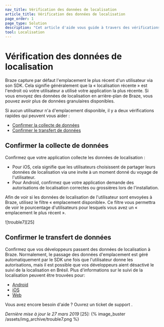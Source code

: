 ```yaml
---
nav_title: Vérification des données de localisation
article_title: Vérification des données de localisation
page_order: 1
page_type: Solution
description: "Cet article d'aide vous guide à travers des vérifications rapides qui peuvent vous aider si aucun utilisateur n'a de lieux disponibles."
tool: Localisation
---
```


# Vérification des données de localisation

Braze capture par défaut l'emplacement le plus récent d'un utilisateur via son SDK. Cela signifie généralement que la « localisation récente » est l'endroit où votre utilisateur a utilisé votre application la plus récente. Si vous envoyez des données de localisation en arrière-plan de Braze, vous pouvez avoir plus de données granulaires disponibles.

Si aucun utilisateur n'a d'emplacement disponible, il y a deux vérifications rapides qui peuvent vous aider :

* [Confirmer la collecte de données](#confirm-data-collection)
* [Confirmer le transfert de données](#confirm-data-transfer)

## Confirmer la collecte de données

Confirmez que votre application collecte les données de localisation :

- Pour iOS, cela signifie que les utilisateurs choisissent de partager leurs données de localisation via une invite à un moment donné du voyage de l'utilisateur.
- Pour Android, confirmez que votre application demande des autorisations de localisation correctes ou grossières lors de l'installation.

Afin de voir si les données de localisation de l'utilisateur sont envoyées à Braze, utilisez le filtre « emplacement disponible». Ce filtre vous permettra de voir le pourcentage d'utilisateurs pour lesquels vous avez un « emplacement le plus récent ».

!\[trouble7\]\[25\]

## Confirmer le transfert de données

Confirmez que vos développeurs passent des données de localisation à Braze. Normalement, le passage des données d'emplacement est géré automatiquement par le SDK une fois que l'utilisateur donne les autorisations, mais il est possible que vos développeurs aient désactivé le suivi de la localisation en Brésil. Plus d'informations sur le suivi de la localisation peuvent être trouvées pour:
- [Android][26]
- [iOS][27]
- [Web][28]

Vous avez encore besoin d'aide ? Ouvrez un ticket de support []({{site.baseurl}}/braze_support/).

_Dernière mise à jour le 27 mars 2019_
[25]: {% image_buster /assets/img_archive/trouble7.png %}

[26]: {{site.baseurl}}/developer_guide/platform_integration_guides/android/analytics/location_tracking/
[27]: {{site.baseurl}}/developer_guide/platform_integration_guides/ios/analytics/location_tracking/
[28]: {{site.baseurl}}/developer_guide/platform_integration_guides/web/analytics/location_tracking/
